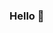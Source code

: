 ### Hello 👋

<!--
**lvming6816077/lvming6816077** is a ✨ _special_ ✨ repository because its `README.md` (this file) appears on your GitHub profile.

大家好，我是吕小鸣，热爱分享，坚信实践出真知：

- [《HTML5移动Web+Vue.js应用开发实战》](https://item.jd.com/12673835.html)作者
- [慕课网](http://www.imooc.com/u/139514)讲师
- 知乎专栏：[吕小鸣Developer](https://zhuanlan.zhihu.com/c_1145300130113662976)
- 掘金：[吕小鸣](https://juejin.im/user/591ea3c32f301e006becc1bc)
- 微信公众号：吕小鸣


